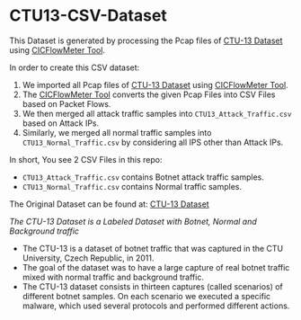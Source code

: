 # CTU13-CSV-Dataset

This Dataset is generated by processing the Pcap files of [CTU-13 Dataset](https://www.stratosphereips.org/datasets-ctu13) using [CICFlowMeter Tool](https://github.com/ahlashkari/CICFlowMeter.git).

In order to create this CSV dataset:
1. We imported all Pcap files of [CTU-13 Dataset](https://www.stratosphereips.org/datasets-ctu13) using [CICFlowMeter Tool](https://github.com/ahlashkari/CICFlowMeter.git).
2. The [CICFlowMeter Tool](https://github.com/ahlashkari/CICFlowMeter.git) converts the given Pcap Files into CSV Files based on Packet Flows.
3. We then merged all attack traffic samples into `CTU13_Attack_Traffic.csv` based on Attack IPs.
4. Similarly, we merged all normal traffic samples into `CTU13_Normal_Traffic.csv` by considering all IPS other than Attack IPs.

In short, You see 2 CSV Files in this repo:
- `CTU13_Attack_Traffic.csv` contains Botnet attack traffic samples.
- `CTU13_Normal_Traffic.csv` contains Normal traffic samples.

The Original Dataset can be found at: [CTU-13 Dataset](https://www.stratosphereips.org/datasets-ctu13)

*The CTU-13 Dataset is a Labeled Dataset with Botnet, Normal and Background traffic*

- The CTU-13 is a dataset of botnet traffic that was captured in the CTU University, Czech Republic, in 2011. 
- The goal of the dataset was to have a large capture of real botnet traffic mixed with normal traffic and background traffic. 
- The CTU-13 dataset consists in thirteen captures (called scenarios) of different botnet samples. On each scenario we executed a specific malware, which used several protocols and performed different actions. 
